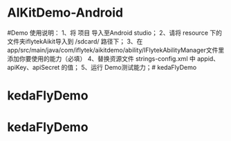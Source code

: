 # AIKitDemo-Android
#Demo 使用说明：
1、将 项目 导入至Android studio；
2、请将 resource 下的文件夹iflytekAikit导入到 /sdcard/ 路径下；
3、在app/src/main/java/com/iflytek/aikitdemo/ability/IFlytekAbilityManager文件里添加你要使用的能力（必填）
4、替换资源文件 strings-config.xml 中 appid、apiKey、apiSecret 的值；
5、运行 Demo测试能力；# kedaFlyDemo
# kedaFlyDemo
# kedaFlyDemo
